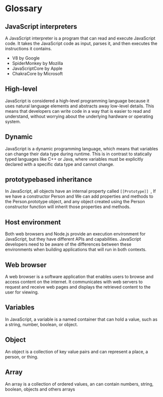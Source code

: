 # Glossary

## JavaScript interpreters
A JavaScript interpreter is a program that can read and execute JavaScript code. It takes the JavaScript code as input, parses it, and then executes the instructions it contains.
* V8 by Google
* SpiderMonkey by Mozilla
* JavaScriptCore by Apple
* ChakraCore by Microsoft

## High-level
JavaScript is considered a high-level programming language because it uses natural language elements and abstracts away low-level details. This means that developers can write code in a way that is easier to read and understand, without worrying about the underlying hardware or operating system.

## Dynamic
JavaScript is a dynamic programming language, which means that variables can change their data type during runtime. This is in contrast to statically typed languages like C++ or Java, where variables must be explicitly declared with a specific data type and cannot change.

## prototypebased inheritance
In JavaScript, all objects have an internal property called `[[Prototype]] `, If we have a constructor Person and We can add properties and methods to the Person.prototype object, and any object created using the Person constructor function will inherit those properties and methods.

##  Host environment
Both web browsers and Node.js provide an execution environment for JavaScript, but they have different APIs and capabilities. JavaScript developers need to be aware of the differences between these environments when building applications that will run in both contexts.

##  Web browser
A web browser is a software application that enables users to browse and access content on the internet. It communicates with web servers to request and receive web pages and displays the retrieved content to the user for viewing.

## Variables
In JavaScript, a variable is a named container that can hold a value, such as a string, number, boolean, or object.

## Object
An object is a collection of key value pairs and can represent a place, a person, or thing.

## Array
An array is a collection of ordered values, an can contain numbers, string, boolean, objects and others arrays

